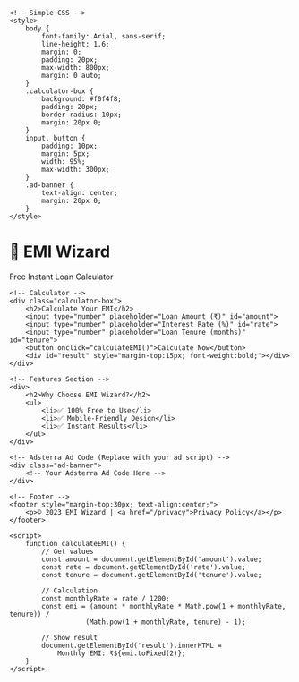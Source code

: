 <!DOCTYPE html>
<html lang="en">
<head>
    <!-- SEO Tags -->
    <meta charset="UTF-8">
    <meta name="viewport" content="width=device-width, initial-scale=1.0">
    <title>EMI Wizard - Free Loan Calculator</title>
    <meta name="description" content="Calculate your loan EMIs instantly. Free, easy-to-use EMI calculator with ad-supported service.">
    <meta name="keywords" content="EMI calculator, loan calculator, finance tool, monthly installments, free EMI tool">

    <!-- Simple CSS -->
    <style>
        body {
            font-family: Arial, sans-serif;
            line-height: 1.6;
            margin: 0;
            padding: 20px;
            max-width: 800px;
            margin: 0 auto;
        }
        .calculator-box {
            background: #f0f4f8;
            padding: 20px;
            border-radius: 10px;
            margin: 20px 0;
        }
        input, button {
            padding: 10px;
            margin: 5px;
            width: 95%;
            max-width: 300px;
        }
        .ad-banner {
            text-align: center;
            margin: 20px 0;
        }
    </style>
</head>

<body>
    <!-- Header -->
    <h1>📱 EMI Wizard</h1>
    <p>Free Instant Loan Calculator</p>

    <!-- Calculator -->
    <div class="calculator-box">
        <h2>Calculate Your EMI</h2>
        <input type="number" placeholder="Loan Amount (₹)" id="amount">
        <input type="number" placeholder="Interest Rate (%)" id="rate">
        <input type="number" placeholder="Loan Tenure (months)" id="tenure">
        <button onclick="calculateEMI()">Calculate Now</button>
        <div id="result" style="margin-top:15px; font-weight:bold;"></div>
    </div>

    <!-- Features Section -->
    <div>
        <h2>Why Choose EMI Wizard?</h2>
        <ul>
            <li>✅ 100% Free to Use</li>
            <li>✅ Mobile-Friendly Design</li>
            <li>✅ Instant Results</li>
        </ul>
    </div>

    <!-- Adsterra Ad Code (Replace with your ad script) -->
    <div class="ad-banner">
        <!-- Your Adsterra Ad Code Here -->
    </div>

    <!-- Footer -->
    <footer style="margin-top:30px; text-align:center;">
        <p>© 2023 EMI Wizard | <a href="/privacy">Privacy Policy</a></p>
    </footer>

    <script>
        function calculateEMI() {
            // Get values
            const amount = document.getElementById('amount').value;
            const rate = document.getElementById('rate').value;
            const tenure = document.getElementById('tenure').value;

            // Calculation
            const monthlyRate = rate / 1200;
            const emi = (amount * monthlyRate * Math.pow(1 + monthlyRate, tenure)) / 
                       (Math.pow(1 + monthlyRate, tenure) - 1);

            // Show result
            document.getElementById('result').innerHTML = 
                Monthly EMI: ₹${emi.toFixed(2)};
        }
    </script>
</body>
</html>



